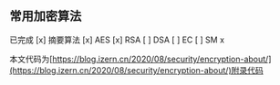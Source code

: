 ## 常用加密算法

已完成
[x] 摘要算法
[x] AES
[x] RSA
[ ] DSA
[ ] EC
[ ] SM x

本文代码为[https://blog.izern.cn/2020/08/security/encryption-about/](https://blog.izern.cn/2020/08/security/encryption-about/)附录代码
